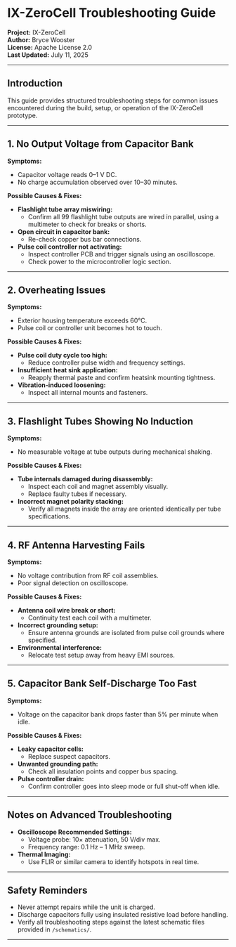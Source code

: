 # IX-ZeroCell Troubleshooting Guide

**Project:** IX-ZeroCell  
**Author:** Bryce Wooster  
**License:** Apache License 2.0  
**Last Updated:** July 11, 2025  

---

## Introduction

This guide provides structured troubleshooting steps for common issues encountered during the build, setup, or operation of the IX-ZeroCell prototype.

---

## 1. No Output Voltage from Capacitor Bank

**Symptoms:**  
- Capacitor voltage reads 0–1 V DC.  
- No charge accumulation observed over 10–30 minutes.

**Possible Causes & Fixes:**  
- **Flashlight tube array miswiring:**  
  - Confirm all 99 flashlight tube outputs are wired in parallel, using a multimeter to check for breaks or shorts.  
- **Open circuit in capacitor bank:**  
  - Re-check copper bus bar connections.  
- **Pulse coil controller not activating:**  
  - Inspect controller PCB and trigger signals using an oscilloscope.  
  - Check power to the microcontroller logic section.

---

## 2. Overheating Issues

**Symptoms:**  
- Exterior housing temperature exceeds 60°C.  
- Pulse coil or controller unit becomes hot to touch.

**Possible Causes & Fixes:**  
- **Pulse coil duty cycle too high:**  
  - Reduce controller pulse width and frequency settings.  
- **Insufficient heat sink application:**  
  - Reapply thermal paste and confirm heatsink mounting tightness.  
- **Vibration-induced loosening:**  
  - Inspect all internal mounts and fasteners.

---

## 3. Flashlight Tubes Showing No Induction

**Symptoms:**  
- No measurable voltage at tube outputs during mechanical shaking.

**Possible Causes & Fixes:**  
- **Tube internals damaged during disassembly:**  
  - Inspect each coil and magnet assembly visually.  
  - Replace faulty tubes if necessary.  
- **Incorrect magnet polarity stacking:**  
  - Verify all magnets inside the array are oriented identically per tube specifications.

---

## 4. RF Antenna Harvesting Fails

**Symptoms:**  
- No voltage contribution from RF coil assemblies.  
- Poor signal detection on oscilloscope.

**Possible Causes & Fixes:**  
- **Antenna coil wire break or short:**  
  - Continuity test each coil with a multimeter.  
- **Incorrect grounding setup:**  
  - Ensure antenna grounds are isolated from pulse coil grounds where specified.  
- **Environmental interference:**  
  - Relocate test setup away from heavy EMI sources.

---

## 5. Capacitor Bank Self-Discharge Too Fast

**Symptoms:**  
- Voltage on the capacitor bank drops faster than 5% per minute when idle.

**Possible Causes & Fixes:**  
- **Leaky capacitor cells:**  
  - Replace suspect capacitors.  
- **Unwanted grounding path:**  
  - Check all insulation points and copper bus spacing.  
- **Pulse controller drain:**  
  - Confirm controller goes into sleep mode or full shut-off when idle.

---

## Notes on Advanced Troubleshooting

- **Oscilloscope Recommended Settings:**  
  - Voltage probe: 10× attenuation, 50 V/div max.  
  - Frequency range: 0.1 Hz – 1 MHz sweep.  
- **Thermal Imaging:**  
  - Use FLIR or similar camera to identify hotspots in real time.

---

## Safety Reminders

- Never attempt repairs while the unit is charged.  
- Discharge capacitors fully using insulated resistive load before handling.  
- Verify all troubleshooting steps against the latest schematic files provided in `/schematics/`.

---

